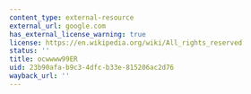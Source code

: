 ```yaml
---
content_type: external-resource
external_url: google.com
has_external_license_warning: true
license: https://en.wikipedia.org/wiki/All_rights_reserved
status: ''
title: ocwwww99ER
uid: 23b90afa-b9c3-4dfc-b33e-815206ac2d76
wayback_url: ''
---
```

